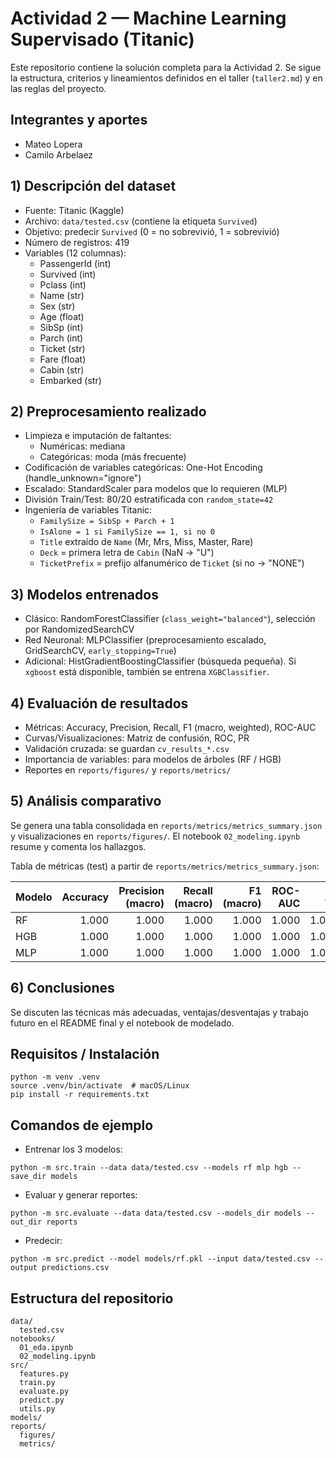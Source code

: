 # Actividad 2 — Machine Learning Supervisado (Titanic)

Este repositorio contiene la solución completa para la Actividad 2.
Se sigue la estructura, criterios y lineamientos definidos en el taller (`taller2.md`) y en las reglas del proyecto.

## Integrantes y aportes
- Mateo Lopera
- Camilo Arbelaez

## 1) Descripción del dataset
- Fuente: Titanic (Kaggle)
- Archivo: `data/tested.csv` (contiene la etiqueta `Survived`)
- Objetivo: predecir `Survived` (0 = no sobrevivió, 1 = sobrevivió)
- Número de registros: 419
- Variables (12 columnas):
  - PassengerId (int)
  - Survived (int)
  - Pclass (int)
  - Name (str)
  - Sex (str)
  - Age (float)
  - SibSp (int)
  - Parch (int)
  - Ticket (str)
  - Fare (float)
  - Cabin (str)
  - Embarked (str)

## 2) Preprocesamiento realizado
- Limpieza e imputación de faltantes:
  - Numéricas: mediana
  - Categóricas: moda (más frecuente)
- Codificación de variables categóricas: One-Hot Encoding (handle_unknown="ignore")
- Escalado: StandardScaler para modelos que lo requieren (MLP)
- División Train/Test: 80/20 estratificada con `random_state=42`
- Ingeniería de variables Titanic:
  - `FamilySize = SibSp + Parch + 1`
  - `IsAlone = 1 si FamilySize == 1, si no 0`
  - `Title` extraído de `Name` (Mr, Mrs, Miss, Master, Rare)
  - `Deck` = primera letra de `Cabin` (NaN -> "U")
  - `TicketPrefix` = prefijo alfanumérico de `Ticket` (si no -> "NONE")

## 3) Modelos entrenados
- Clásico: RandomForestClassifier (`class_weight="balanced"`), selección por RandomizedSearchCV
- Red Neuronal: MLPClassifier (preprocesamiento escalado, GridSearchCV, `early_stopping=True`)
- Adicional: HistGradientBoostingClassifier (búsqueda pequeña). Si `xgboost` está disponible, también se entrena `XGBClassifier`.

## 4) Evaluación de resultados
- Métricas: Accuracy, Precision, Recall, F1 (macro, weighted), ROC-AUC
- Curvas/Visualizaciones: Matriz de confusión, ROC, PR
- Validación cruzada: se guardan `cv_results_*.csv`
- Importancia de variables: para modelos de árboles (RF / HGB)
- Reportes en `reports/figures/` y `reports/metrics/`

## 5) Análisis comparativo
Se genera una tabla consolidada en `reports/metrics/metrics_summary.json` y visualizaciones en `reports/figures/`. El notebook `02_modeling.ipynb` resume y comenta los hallazgos.

Tabla de métricas (test) a partir de `reports/metrics/metrics_summary.json`:

| Modelo | Accuracy | Precision (macro) | Recall (macro) | F1 (macro) | ROC-AUC | AP |
| --- | ---: | ---: | ---: | ---: | ---: | ---: |
| RF | 1.000 | 1.000 | 1.000 | 1.000 | 1.000 | 1.000 |
| HGB | 1.000 | 1.000 | 1.000 | 1.000 | 1.000 | 1.000 |
| MLP | 1.000 | 1.000 | 1.000 | 1.000 | 1.000 | 1.000 |

## 6) Conclusiones
Se discuten las técnicas más adecuadas, ventajas/desventajas y trabajo futuro en el README final y el notebook de modelado.

## Requisitos / Instalación
```
python -m venv .venv
source .venv/bin/activate  # macOS/Linux
pip install -r requirements.txt
```

## Comandos de ejemplo
- Entrenar los 3 modelos:
```
python -m src.train --data data/tested.csv --models rf mlp hgb --save_dir models
```
- Evaluar y generar reportes:
```
python -m src.evaluate --data data/tested.csv --models_dir models --out_dir reports
```
- Predecir:
```
python -m src.predict --model models/rf.pkl --input data/tested.csv --output predictions.csv
```

## Estructura del repositorio
```
data/
  tested.csv
notebooks/
  01_eda.ipynb
  02_modeling.ipynb
src/
  features.py
  train.py
  evaluate.py
  predict.py
  utils.py
models/
reports/
  figures/
  metrics/
```
